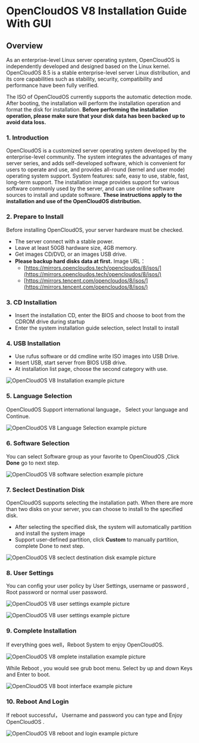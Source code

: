 # OpenCloudOS V8 Installation Guide With GUI

## Overview
As an enterprise-level Linux server operating system, OpenCloudOS is independently developed and designed based on the Linux kernel. OpenCloudOS 8.5 is a stable enterprise-level server Linux distribution, and its core capabilities such as stability, security, compatibility and performance have been fully verified.

The ISO of OpenCloudOS currently supports the automatic detection mode. After booting, the installation will perform the installation operation and format the disk for installation. **Before performing the installation operation, please make sure that your disk data has been backed up to avoid data loss.**

### 1. Introduction
OpenCloudOS is a customized server operating system developed by the enterprise-level community. The system integrates the advantages of many server series, and adds self-developed software, which is convenient for users to operate and use, and provides all-round (kernel and user mode) operating system support. System features: safe, easy to use, stable, fast, long-term support. The installation image provides support for various software commonly used by the server, and can use online software sources to install and update software. **These instructions apply to the installation and use of the OpenCloudOS distribution.**


### 2. Prepare to Install
Before installing OpenCloudOS, your server hardware must be checked.

- The server connect with a stable power.
- Leave at least 50GB hardware size, 4GB memory.
- Get images CD/DVD, or an images USB drive.
- **Please backup hard disks data at first.**
Image URL：
    - [https://mirrors.opencloudos.tech/opencloudos/8/isos/](https://mirrors.opencloudos.tech/opencloudos/8/isos/)
    - [https://mirrors.tencent.com/opencloudos/8/isos/](https://mirrors.tencent.com/opencloudos/8/isos/)

### 3. CD Installation
- Insert the installation CD, enter the BIOS and choose to boot from the CDROM drive during startup
- Enter the system installation guide selection, select Install to install          

### 4. USB Installation
- Use rufus software or dd cmdline write ISO images into USB Drive.
- Insert USB, start server from BIOS USB drive.
- At installation list page, choose the second category with use.

![OpenCloudOS V8 Installation example picture](../assets/OC_V8_installation_example.png)

### 5. Language Selection
OpenCloudOS Support international language， Select your language and Continue.

![OpenCloudOS V8 Language Selection example picture](../assets/OC_V8_language_selection_example.png)

### 6. Software Selection
You can select Software group as your favorite to OpenCloudOS ,Click **Done** go to next step.

![OpenCloudOS V8 software selection example picture](../assets/OC_V8_software_selection_example.png)

### 7. Seclect Destination Disk
OpenCloudOS supports selecting the installation path. When there are more than two disks on your server, you can choose to install to the specified disk.
- After selecting the specified disk, the system will automatically partition and install the system image
- Support user-defined partition, click **Custom** to manually partition, complete Done to next step.

![OpenCloudOS V8 seclect destination disk example picture](../assets/OC_V8_seclect_destination_disk_example.png)

### 8. User Settings
You can config your user policy by User Settings, username or password , Root password or normal user password.

![OpenCloudOS V8 user settings example picture](../assets/OC_V8_user_settings_1.png)

![OpenCloudOS V8 user settings example picture](../assets/OC_V8_user_settings_2.png)

### 9. Complete Installation
If everything goes well，Reboot System to enjoy OpenCloudOS.

![OpenCloudOS V8 omplete installation example picture](../assets/OC_V8_complete_installation_example.png)

While Reboot , you would see grub boot menu. Select by up and down Keys and Enter to boot.

![OpenCloudOS V8 boot interface example picture](../assets/OC_V8_boot_interface_example.png)

### 10. Reboot And Login
If reboot successful， Username and password you can type and Enjoy OpenCloudOS .

![OpenCloudOS V8 reboot and login example picture](../assets/OC_V8_reboot_and_login_example.png)
